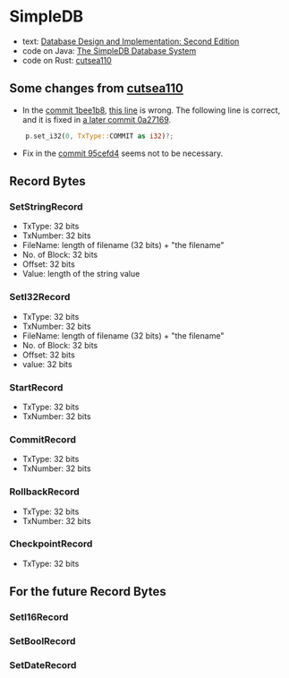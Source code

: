 # SimpleDB

- text: [Database Design and Implementation: Second Edition](https://www.amazon.co.jp/gp/product/3030338355/)
- code on Java: [The SimpleDB Database System](http://www.cs.bc.edu/~sciore/simpledb/)
- code on Rust: [cutsea110](https://github.com/cutsea110/simpledb)


## Some changes from [cutsea110](https://github.com/cutsea110/simpledb)

- In the [commit 1bee1b8](https://github.com/cutsea110/simpledb/commit/1bee1b8524b31fc1e7dbf6eb0f71fc5246163b8a), [this line](https://github.com/cutsea110/simpledb/blob/1bee1b8524b31fc1e7dbf6eb0f71fc5246163b8a/src/tx/recovery/logrecord/commit_record.rs#L39) is wrong. The following line is correct, and it is fixed in [a later commit 0a27169](https://github.com/cutsea110/simpledb/commit/0a271690dcb9978f9763848eef8e4a4e09f55528).
```rust
    p.set_i32(0, TxType::COMMIT as i32)?;
```

- Fix in the [commit 95cefd4](https://github.com/cutsea110/simpledb/commit/99f7284e5053d437a0b3d7dc3890fe61a517e429) seems not to be necessary.


## Record Bytes

### SetStringRecord

- TxType: 32 bits
- TxNumber: 32 bits
- FileName: length of filename (32 bits) + "the filename"
- No. of Block: 32 bits
- Offset: 32 bits
- Value: length of the string value


### SetI32Record

- TxType: 32 bits
- TxNumber: 32 bits
- FileName: length of filename (32 bits) + "the filename"
- No. of Block: 32 bits
- Offset: 32 bits
- value: 32 bits


### StartRecord

- TxType: 32 bits
- TxNumber: 32 bits


### CommitRecord

- TxType: 32 bits
- TxNumber: 32 bits


### RollbackRecord

- TxType: 32 bits
- TxNumber: 32 bits


### CheckpointRecord

- TxType: 32 bits



## For the future Record Bytes

### SetI16Record

### SetBoolRecord

### SetDateRecord
